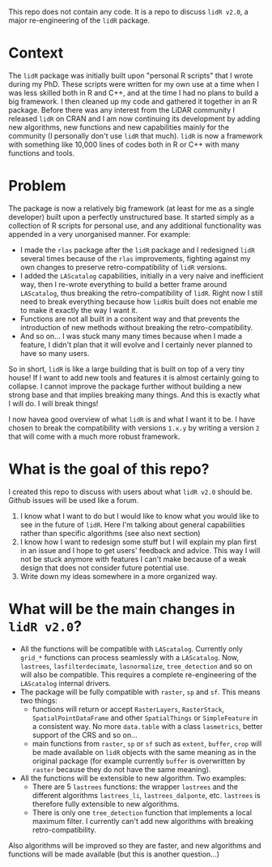 This repo does not contain any code. It is a repo to discuss `lidR v2.0`, a major re-engineering of the `lidR` package.

# Context

The `lidR` package was initially built upon "personal R scripts" that I wrote during my PhD. These scripts were written for my own use at a time when I was less skilled both in R and C++, and at the time I had no plans to build a big framework. I then cleaned up my code and gathered it together in an R package. Before there was any interest from the LiDAR community I released `lidR` on CRAN and I am now continuing its development by adding new algorithms, new functions and new capabilities mainly for the community (I personally don't use `lidR` that much). `lidR` is now a framework with something like 10,000 lines of codes both in R or C++ with many functions and tools.

# Problem

The package is now a relatively big framework (at least for me as a single developer) built upon a perfectly unstructured base. It started simply as a collection of R scripts for personal use, and any additional functionality was appended in a very unorganised manner. For example:

* I made the `rlas` package after the `lidR` package and I redesigned `lidR` several times because of the `rlas` improvements, fighting against my own changes to preserve retro-compatibility of `lidR` versions.
* I added the `LAScatalog` capabilities, initially in a very naive and inefficient way, then I re-wrote everything to build a better frame around `LAScatalog`, thus breaking the retro-compatibility of `lidR`. Right now I still need to break everything because how `lidR`is built does not enable me to make it exactly the way I want it.
* Functions are not all built in a consitent way and that prevents the introduction of new methods without breaking the retro-compatibility.
* And so on... I was stuck many many times because when I made a feature, I didn't plan that it will evolve and I certainly never planned to have so many users.

So in short, `lidR` is like a large building that is built on top of a very tiny house! If I want to add new tools and features it is almost certainly going to collapse. I cannot improve the package further without building a new strong base and that implies breaking many things. And this is exactly what I will do. I will break things!

I now havea good overview of what `lidR` is and what I want it to be. I have chosen to break the compatibility with versions `1.x.y` by writing a version `2` that will come with a much more robust framework.

# What is the goal of this repo?

I created this repo to discuss with users about what `lidR v2.0` should be. Github issues will be used like a forum.

1. I know what I want to do but I would like to know what you would like to see in the future of `lidR`. Here I'm talking about general capabilities rather than specific algorithms (see also next section)
2. I know how I want to redesign some stuff but I will explain my plan first in an issue and I hope to get users' feedback and advice. This way I will not be stuck anymore with features I can't make because of a weak design that does not consider future potential use.
3. Write down my ideas somewhere in a more organized way.

# What will be the main changes in `lidR v2.0`?

* All the functions will be compatible with `LAScatalog`. Currently only `grid_*` functions can process seamlessly
with a `LAScatalog`. Now, `lastrees`, `lasfilterdecimate`, `lasnormalize`, `tree_detection` and so on will also be compatible. This requires a complete re-engineering of the `LAScatalog` internal drivers.
* The package will be fully compatible with `raster`, `sp` and `sf`. This means two things:
    * functions will return or accept `RasterLayers`, `RasterStack`, `SpatialPointDataFrame` and other `SpatialThings` or `SimpleFeature` in a consistent way. No more `data.table` with a class `lasmetrics`, better support of the CRS and so on...
    * main functions from `raster`, `sp` or `sf` such as `extent`, `buffer`, `crop` will be made available on `lidR` objects with the same meaning as in the original package (for example currently `buffer` is overwritten by `raster` because they do not have the same meaning).
* All the functions will be extensible to new algorithm. Two examples:
    * There are 5 `lastrees` functions: the wrapper `lastrees` and the different algorithms `lastrees_li`, `lastrees_dalponte`, etc. `lastrees` is therefore fully extensible to new algorithms.
    * There is only one `tree_detection` function that implements a local maximum filter. I currently can't add new algorithms with breaking retro-compatibility.
    
Also algorithms will be improved so they are faster, and new algorithms and functions will be made available (but this is another question...)
